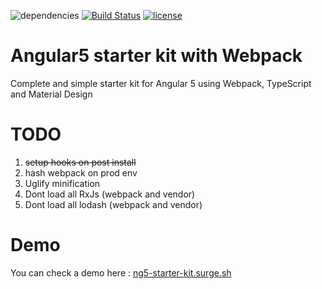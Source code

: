 ![dependencies](https://david-dm.org/nureynisow/ng4-kiss-starter.svg)
[![Build Status](https://circleci.com/gh/nureynisow/ng4-kiss-starter.svg?style=shield)](https://circleci.com/gh/nureynisow/ng4-kiss-starter)
[![license](https://img.shields.io/github/license/nureynisow/ng4-kiss-starter.svg)](https://github.com/nureynisow/ng4-kiss-starter/blob/master/LICENSE)
# Angular5 starter kit with Webpack
Complete and simple starter kit for Angular 5 using Webpack, TypeScript and Material Design
# TODO 
1. ~~setup hooks on post install~~
2. hash webpack on prod env
3. Uglify minification
4. Dont load all RxJs (webpack and vendor)
5. Dont load all lodash (webpack and vendor)

# Demo
You can check a demo here : [ng5-starter-kit.surge.sh](http://ng5-starter-kit.surge.sh)